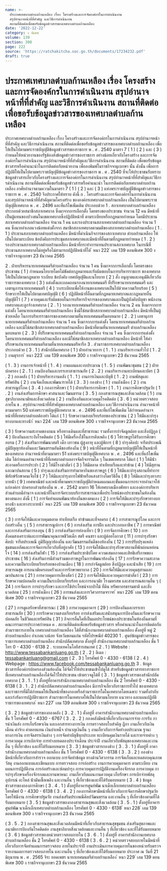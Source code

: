 ```yaml
---
name: >-
  ประกาศเทศบาลตำบลก้านเหลือง เรื่อง โครงสร้างและการจัดองค์กรในการดำเนินงาน
  สรุปอำนาจหน้าที่ที่สำคัญ และวิธีการดำเนินงาน
  สถานที่ติดต่อเพื่อขอรับข้อมูลข่าวสารของเทศบาลตำบลก้านเหลือง
date: '2022-12-22'
category: ง พิเศษ
volume: 139
section: 300
page: 222
source: 'https://ratchakitcha.soc.go.th/documents/17234232.pdf'
draft: true
---
```


# ประกาศเทศบาลตำบลก้านเหลือง เรื่อง โครงสร้างและการจัดองค์กรในการดำเนินงาน สรุปอำนาจหน้าที่ที่สำคัญ และวิธีการดำเนินงาน สถานที่ติดต่อเพื่อขอรับข้อมูลข่าวสารของเทศบาลตำบลก้านเหลือง

ประกาศเทศบาลตําบลก้านเหลือง เรื่อง โครงสร้างและการจัดองค์กรในการดําเนินงาน สรุปอํานาจหน้าที่ที่สําคัญ และวิธีการดําเนินงาน สถานที่ติดต่อเพื่อขอรับข้อมูลข่าวสารของเทศบาลตําบลก้านเหลือง เพื่อให้เป็นไปตามพระราชบัญญัติข้อมูลข่าวสารของราชการ พ . ศ . 2540 มาตรา 7 ( 1 ) ( 2 ) และ ( 3 ) กําหนดให้หน่วยงานของรัฐต้องส่งข้อมูลข่าวสารของราชการ อย่างน้อยเกี่ยวกับโครงสร้าง และการจัดองค์กรในการดําเนินงาน สรุปอํานาจหน้าที่ที่สําคัญและวิธีการดําเนินงาน สถานที่ติดต่อ เพื่อขอรับข้อมูลข่าวสารหรือคําแนะนําในการติดต่อกับหน่วยงาน เพื่อลงพิมพ์ในราชกิจจานุเบกษา นั้น ดังนั้น เพื่อการปฏิบัติให้เป็นไปตามพระราชบัญญัติข้อมูลข่าวสารของราชการ พ . ศ . 2540 ที่จะให้ประชาชนรับทราบข้อมูลข่าวสารเกี่ยวกับโครงสร้างและการจัดองค์กรในการดําเนินงาน สรุปอํานาจหน้าที่ที่สําคัญและวิธีการดําเนินงาน สถานที่ติดต่อเพื่อขอรับข้อมูลข่าวสารหรือคําแนะนํา ในการติดต่อกับเทศบาลตําบลก้านเหลือง อาศัยอํานาจตามความในมาตรา 7 ( 1 ) ( 2 ) และ ( 3 ) แห่งพระราชบัญญัติข้อมูลข่าวสารของราชการ พ . ศ . 2540 จึงประกาศให้ทราบ ดังนี้ ก . โครงสร้างและการจัดองค์กรในการดําเนินงาน และสรุปอํานาจหน้าที่ที่สําคัญตามโครงสร้าง ขององค์กรเทศบาลตําบลก้านเหลือง เป็นไปตามพระราชบัญญัติเทศบาล พ . ศ . 2496 และที่แก้ไขเพิ่มเติม ประกอบด้วย 1 . สภาเทศบาลตําบลก้านเหลือง ประกอบด้วยสมาชิกสภาเทศบาล ซึ่งมาจากการเลือกตั้ง โดยตรงของประชาชน จํานวน 12 คน มีหน้าที่เป็นผู้แทนของปวงชนในเขตเทศบาลซึ่งปฏิบัติหน้าที่ ตามระเบียบหรือกฎหมายกําหนด โดยมีประธานสภาเทศบาลตําบลก้านเหลือง จํานวน 1 คน และรองประธานสภาเทศบาลตําบลก้านเหลือง จํานวน 1 คน ซึ่งนายอําเภอแวงน้อยแต่งตั้งจาก สมาชิกสภาเทศบาลตามมติของสภาเทศบาลตําบลก้านเหลือง ( 1 . 1 ) ประธานสภาเทศบาลตําบลก้านเหลือง มีหน้าที่ดําเนินกิจการของสภาเทศบาล ตําบลก้านเหลือง ให้เป็นไปตามระเบียบ ข้อบังคับการประชุมสภาเทศบาลและมีหน้าที่อื่นตามที่กฎหมายกําหนด ( 1 . 2 ) รองประธานสภาเทศบาลตําบลก้านเหลือง มีหน้าที่กระทําการแทนประธานสภาเทศบาล ในกรณีที่ประธานสภาเทศบาลไม่อยู่หรือไม่สามารถปฏิบัติหน้าที่ได้ ้ หนา 222 ่ เลม 139 ตอนพิเศษ 300 ง ราชกิจจานุเบกษา 23 ธันวาคม 2565

2 . ฝ่ายบริหารนายกเทศมนตรีตําบลก้านเหลือง จํานวน 1 คน ซึ่งมาจากการเลือกตั้ง โดยตรงของประชาชน ( 1 ) กําหนดนโยบายโดยไม่ขัดต่อกฎหมายและรับผิดชอบในการบริหารราชการ ของเทศบาลให้เป็นไปตามกฎหมาย ระเบียบ ข้อบังคับ เทศบัญญัติและนโยบาย ( 2 ) สั่ง อนุญาตและอนุมัติเกี่ยวกับราชการของเทศบาล ( 3 ) แต่งตั้งและถอดถอนรองนายกเทศมนตรี ที่ปรึกษานายกเทศมนตรี และเลขานุการนายกเทศมนตรี ( 4 ) วางระเบียบเพื่อให้งานของเทศบาลเป็นไปด้วยความเรียบร้อย ( 5 ) รักษาการให้เป็นไปตามเทศบัญญัติ ( 6 ) ปฏิบัติหน้าที่อื่นตามที่กฎหมายเทศบาลและกฎหมายอื่นบัญญัติไว้ ( 7 ) ควบคุมและรับผิดชอบในการบริหารกิจการของเทศบาลและเป็นผู้บังคับบัญชา พนักงานเทศบาลและลูกจ้างเทศบาล ( 2 . 1 ) รองนายกเทศมนตรีตําบลก้านเหลือง จํานวน 2 คน ซึ่งมาจากการแต่งตั้ง โดยนายกเทศมนตรีตําบลก้านเหลือง ซึ่งมิใช่สมาชิกสภาเทศบาลตําบลก้านเหลือง มีหน้าที่เป็นผู้ช่วยเหลือ ในการบริหารราชการของเทศบาลตามที่นายกเทศมนตรีมอบหมาย ( 2 . 2 ) เลขานุการนายกเทศมนตรีตําบลก้านเหลือง จํานวน 1 คน ซึ่งมาจากการแต่งตั้ง โดยนายกเทศมนตรีตําบลก้านเหลือง และมิใช่สมาชิกสภาเทศบาลตําบลก้านเหลือง มีหน้าที่ตามที่นายกเทศมนตรี ตําบลก้านเหลืองมอบหมาย ( 2 . 3 ) ที่ปรึกษานายกเทศมนตรีตําบลก้านเหลือง จํานวน 1 คน ซึ่งมาจากการแต่งตั้ง โดยนายกเทศมนตรีตําบลก้านเหลือง และมิใช่สมาชิกสภาเทศบาลตําบลก้านเหลือง มีหน้าที่ ให้คําปรึกษาแก่นายกเทศมนตรีตามที่นายกเทศมนตรีหารือ 3 . ส่วนราชการเทศบาลตําบลก้านเหลือง ประกอบด้วย ( 3 . 1 ) สํานักปลัดเทศบาล ( 1 ) ฝ่ายอํานวยการ ( 1 . 1 ) งานบริหารงานทั่วไป ( 1 . 2 ) งานธุรการ ้ หนา 223 ่ เลม 139 ตอนพิเศษ 300 ง ราชกิจจานุเบกษา 23 ธันวาคม 2565

( 1 . 3 ) งานการเจ้าหน้าที่ ( 1 . 4 ) งานแผนและงบประมาณ ( 1 . 5 ) งานพัฒนาชุมชน ( 2 ) ฝ่ายปกครอง ( 2 . 1 ) งานป้องกันและบรรเทาสาธารณภัย ( 2 . 2 ) งานบริหารงานทะเบียนและบัตร ( 3 . 2 ) กองคลัง ( 1 ) ฝ่ายบริหารงานคลัง ( 1 . 1 ) งานการเงินและบัญชี ( 1 . 2 ) งานพัสดุและทรัพย์สิน ( 2 ) งานจัดเก็บและพัฒนารายได้ ( 3 . 3 ) กองช่าง ( 1 ) งานผังเมือง ( 2 ) งานสาธารณูปโภค ( 3 . 4 ) กองการศึกษา ( 1 ) ฝ่ายบริหารการศึกษา ( 1 . 1 ) งานการศึกษาปฐมวัย ( 1 . 2 ) งานส่งเสริมการศึกษา ศาสนาและวัฒนธรรม ( 3 . 5 ) กองสาธารณสุขและสิ่งแวดล้อม ( 1 ) งานสุขาภิบาลอนามัยและสิ่งแวดล้อม ( 2 ) งานป้องกันและควบคุมโรคติดต่อ ( 3 . 6 ) หน่วยตรวจสอบภายใน ข . สรุปอํานาจหน้าที่ที่สําคัญของเทศบาลตําบลก้านเหลือง และวิธีการดําเนินงาน อํานาจหน้าที่ตามมาตรา 50 แห่งพระราชบัญญัติเทศบาล พ . ศ . 2496 และที่แก้ไขเพิ่มเติม ได้กําหนดอํานาจหน้าที่ที่เทศบาลตําบลต้องทํา ได้แก่ ( 1 ) รักษาความสงบเรียบร้อยของประชาชน ( 2 ) ให้มีและบํารุงทางบกและทางน้ํา ้ หนา 224 ่ เลม 139 ตอนพิเศษ 300 ง ราชกิจจานุเบกษา 23 ธันวาคม 2565

( 3 ) รักษาความสะอาดของถนน หรือทางเดินและที่สาธารณะ รวมทั้งการกําจัดมูลฝอย และสิ่งปฏิกูล ( 4 ) ป้องกันและระงับโรคติดต่อ ( 5 ) ให้มีเครื่องใช้ในการดับเพลิง ( 6 ) ให้ราษฎรได้รับการศึกษาอบรม ( 7 ) ส่งเสริมการพัฒนาสตรี เด็ก เยาวชน ผู้สูงอายุ และผู้พิการ ( 8 ) บํารุงศิลปะ จารีตประเพณี ภูมิปัญญาท้องถิ่นและวัฒนธรรมอันดีของท้องถิ่น ( 9 ) หน้าที่อื่นตามที่กฎหมายบัญญัติให้เป็นหน้าที่ของเทศบาล อํานาจหน้าที่ตามมาตรา 51 แห่งพระราชบัญญัติเทศบาล พ . ศ . 2496 และที่แก้ไขเพิ่มเติม ได้กําหนดอํานาจหน้าที่ที่เทศบาลตําบลอาจจัดกิจกรรมใด ๆ ในเขตเทศบาล ได้แก่ ( 1 ) ให้มีน้ําสะอาดหรือการประปา ( 2 ) ให้มีโรงฆ่าสัตว์ ( 3 ) ให้มีตลาด ท่าเทียบเรือและท่าข้าม ( 4 ) ให้มีสุสานและฌาปนสถาน ( 5 ) บํารุงและส่งเสริมการทํามาหากินของราษฎร ( 6 ) ให้มีและบํารุงสถานที่ทําการพิทักษ์รักษาคนเจ็บไข้ ( 7 ) ให้มีและบํารุงการไฟฟ้าหรือแสงสว่างโดยวิธีอื่น ( 8 ) ให้มีและบํารุงทางระบายน้ํา ( 9 ) เทศพาณิชย์ และหน้าที่ตามพระราชบัญญัติกําหนดแผนและขั้นตอนการกระจายอํานาจให้แก่องค์กร ปกครองส่วนท้องถิ่น พ . ศ . 2542 มาตรา 16 ให้เทศบาลเมืองพัทยา และองค์การบริหาร ส่วนตําบลมีอํานาจ และหน้าที่ในการจัดระบบบริการสาธารณะเพื่อประโยชน์ของประชาชนในท้องถิ่น ของตนเอง ดังนี้ ( 1 ) การจัดทําแผนพัฒนาท้องถิ่นของตนเอง ( 2 ) การจัดให้มีและบํารุงรักษาทางบก ทางน้ํา และทางระบายน้ํา ้ หนา 225 ่ เลม 139 ตอนพิเศษ 300 ง ราชกิจจานุเบกษา 23 ธันวาคม 2565

( 3 ) การจัดให้มีและควบคุมตลาด ท่าเทียบเรือ ท่าข้ามและที่จอดรถ ( 4 ) การสาธารณูปโภค และการก่อสร้างอื่น ๆ ( 5 ) การสาธารณูปการ ( 6 ) การส่งเสริม การฝึก และประกอบอาชีพ ( 7 ) การพาณิชย์ และการส่งเสริมการลงทุน ( 8 ) การส่งเสริมการท่องเที่ยว ( 9 ) การจัดการศึกษา ( 10 ) การสังคมสงเคราะห์และการพัฒนาคุณภาพชีวิตเด็ก สตรี คนชรา และผู้ด้อยโอกาส ( 11 ) การบํารุงรักษาศิลปะ จารีตประเพณี ภูมิปัญญาท้องถิ่น และวัฒนธรรมอันดีของท้องถิ่น ( 12 ) การปรับปรุงแหล่งชุมชนแออัดและการจัดการเกี่ยวกับที่อยู่อาศัย ( 13 ) การจัดให้มีและบํารุงรักษาสถานที่พักผ่อนหย่อนใจ ( 14 ) การส่งเสริมกีฬา ( 15 ) การส่งเสริมประชาธิปไตย ความเสมอภาคและสิทธิเสรีภาพของประชาชน ( 16 ) ส่งเสริมการมีส่วนร่วมของราษฎรในการพัฒนาท้องถิ่น ( 17 ) การรักษาความสะอาดและความเป็นระเบียบเรียบร้อยของบ้านเมือง ( 18 ) การกําจัดมูลฝอย สิ่งปฏิกูล และน้ําเสีย ( 19 ) การสาธารณสุข การอนามัยครอบครัวและการรักษาพยาบาล ( 20 ) การจัดให้มีและควบคุมสุสานและฌาปนสถาน ( 21 ) การควบคุมการเลี้ยงสัตว์ ( 22 ) การจัดให้มีและควบคุมการฆ่าสัตว์ ( 23 ) การรักษาความปลอดภัย ความเป็นระเบียบเรียบร้อย และการอนามัย โรงมหรสพ และสาธารณสถานอื่น ๆ ( 24 ) การจัดการ การบํารุงรักษา และการใช้ประโยชน์จากป่าไม้ ที่ดิน ทรัพยากรธรรมชาติ และสิ่งแวดล้อม ( 25 ) การผังเมือง ( 26 ) การขนส่งและการวิศวกรรมจราจร ้ หนา 226 ่ เลม 139 ตอนพิเศษ 300 ง ราชกิจจานุเบกษา 23 ธันวาคม 2565

( 27 ) การดูแลรักษาที่สาธารณะ ( 28 ) การควบคุมอาคาร ( 29 ) การป้องกันและบรรเทาสาธารณภัย ( 30 ) การรักษาความสงบเรียบร้อย การส่งเสริมและสนับสนุนการป้องกันและรักษาความปลอดภัย ในชีวิตและทรัพย์สิน ( 31 ) กิจการอื่นใดที่เป็นผลประโยชน์ของประชาชนในท้องถิ่นตามที่คณะกรรมการประกาศกําหนด ค . สถานที่ติดต่อเพื่อขอรับข้อมูลข่าวสาร หรือคําแนะนําในการติดต่อกับส่วนราชการภายใน เทศบาลตําบลก้านเหลือง ได้ที่สํานักงานเทศบาลตําบลก้านเหลือง ตั้งอยู่ที่ หมู่ 2 ตําบลก้านเหลือง อําเภอแวงน้อย จังหวัดขอนแก่น รหัสไปรษณีย์ 40230 1 . ศูนย์ข้อมูลข่าวสารของราชการเทศบาลตําบลก้านเหลือง สํานักปลัดเทศบาล ตั้งอยู่ที่ สํานักงานเทศบาลตําบลก้านเหลือง ชั้น 1 โทร 0 - 4330 - 6138 2 . ระบบเทคโนโลยีสารสนเทศ ( 2 . 1 ) Website : http://www.tessabankanluang.go.th ( 2 . 2 ) อีเมล : tessabankanluang@gmail.com ( 2 . 3 ) โทรศัพท์ 0 - 4330 - 6138 ( 2 . 4 ) Webpage : https://www.facebook.com/tessabankanluang.go.th 3 . ข้อมูลข่าวสารที่องค์กรปกครองส่วนท้องถิ่น ได้จัดไว้ให้ประชาชนเข้าไปดูได้ สําหรับข้อมูลข่าวสารทางราชการที่เทศบาลตําบลก้านเหลืองได้จัดไว้ให้ประชาชน เข้าตรวจดูได้ที่ ( 3 . 1 ) ข้อมูลข่าวสารของสํานักปลัดเทศบาล ( 3 . 1 . 1 ) ตั้งอยู่ที่อาคารสํานักงานเทศบาลตําบลก้านเหลือง ชั้น 2 โทรศัพท์ 0 - 4330 - 6138 ( 3 . 1 . 2 ) สํานักปลัดเทศบาลตําบลก้านเหลือง มีภารกิจเกี่ยวกับราชการทั่วไป ของเทศบาล และราชการที่มิได้กําหนดให้เป็นหน้าที่ของกองหรือส่วนราชการใดในเทศบาลโดยเฉพาะ รวมทั้งกํากับและเร่งรัดการปฏิบัติราชการ ส่วนราชการในเทศบาลให้เป็นไปตามนโยบาย แนวทาง และแผนปฏิบัติราชการของเทศบาล ้ หนา 227 ่ เลม 139 ตอนพิเศษ 300 ง ราชกิจจานุเบกษา 23 ธันวาคม 2565

( 3 . 2 ) ข้อมูลข่าวสารของกองคลัง ( 3 . 2 . 1 ) ตั้งอยู่ที่ อาคารสํานักงานเทศบาลตําบลก้านเหลือง ชั้น 1 โทรศัพท์ 0 - 4330 - 6767 ( 3 . 2 . 2 ) กองคลังมีหน้าที่เกี่ยวกับงานการจ่าย การรับ การนําเงินส่ง การเก็บรักษาเงิน และเอกสารทางการเงิน การตรวจสอบใบสําคัญ ฎีกา งานเกี่ยวกับเงินเดือน ค่าจ้าง ค่าตอบแทน เงินบําเหน็จ บํานาญเงินอื่น ๆ งานเกี่ยวกับการจัดทํางบประมาณ ฐานะทางการเงิน การจัดสรรเงินต่าง ๆ การจัดทําบัญชีทุกประเภท ทะเบียนคุมเงินรายได้ และรายจ่ายต่าง ๆ การควบคุม การเบิกจ่าย การทํางบทดลองประจําเดือน ประจําปี งานเกี่ยวกับพัสดุของเทศบาลและงานอื่น ๆ ที่เกี่ยวข้อง และที่ได้รับมอบหมาย ( 3 . 3 ) ข้อมูลข่าวสารกองช่าง ( 3 . 3 . 1 ) ตั้งอยู่ที่ อาคารสํานักงานเทศบาลตําบลก้านเหลือง ชั้น 1 โทรศัพท์ 0 - 4330 - 6138 ( 3 . 3 . 2 ) กองช่างมีหน้าที่เกี่ยวกับการสํารวจ ออกแบบ การจัดทําข้อมูล ทางด้านวิศวกรรม การจัดเก็บและทดสอบคุณภาพวัสดุ งานออกแบบและเขียนแบบ การตรวจสอบ การก่อสร้าง งานการควบคุมอาคาร ตามระเบียบ งานแผนการปฏิบัติงาน การก่อสร้างและซ่อมบํารุง การควบคุมการปฏิบัติงานเครื่องจักรกล การควบคุม การบํารุงรักษาเครื่องจักรกลและยานพาหนะ งานเกี่ยวกับแผนงานควบคุม เก็บรักษา การเบิกจ่ายพัสดุ อุปกรณ์ อะไหล่ น้ํามันเชื้อเพลิง และงานอื่น ๆ ที่เกี่ยวข้องและที่ได้รับมอบหมาย ( 3 . 4 ) ข้อมูลข่าวสารของกองการศึกษา ( 3 . 4 . 1 ) ตั้งอยู่ที่อาคารศูนย์พัฒ นาเด็กเล็กเทศบาลตําบลก้านเหลือง โทรศัพท์ 0 - 4330 - 6138 ( 3 . 4 . 2 ) กองการศึกษามีหน้าที่เกี่ยวกับการจัดการศึกษาปฐมวัย โดยให้มีงาน การศึกษาปฐมวัย งานส่งเสริมประเพณีศิลปวัฒนธรรม และงานอื่น ๆ ที่เกี่ยวข้องตามที่ได้รับมอบหมาย ( 3 . 5 ) ข้อมูลข่าวสารของกองสาธารณสุขและสิ่งแวดล้อม ( 3 . 5 . 1 ) ตั้งอยู่ที่อาคารศูนย์พัฒ นาเด็กเล็กเทศบาลตําบลก้านเหลือง โทรศัพท์ 0 - 4330 - 6138 ้ หนา 228 ่ เลม 139 ตอนพิเศษ 300 ง ราชกิจจานุเบกษา 23 ธันวาคม 2565

( 3 . 5 . 2 ) กองสาธารณสุขและสิ่งแวดล้อมมีหน้าที่เกี่ยวกับสาธารณสุขชุมชน ส่งเสริมสุขภาพและอนามัยการป้องกันโรคติดต่อ งานสุขาภิบาลสิ่งแวดล้อมและงานอื่น ๆ ที่เกี่ยวข้อง และที่ได้รับมอบหมาย ( 3 . 6 ) ข้อมูลข่าวสารของหน่วยตรวจสอบภายใน ( 3 . 6 . 1 ) ตั้งอยู่ที่ อาคารสํานักงานเทศบาลตําบลก้านเหลือง ชั้น 2 โทรศัพท์ 0 - 4330 - 6138 ( 3 . 6 . 2 ) หน่วยตรวจสอบภายในมีหน้าที่เกี่ยวกับการจัดทําแผนการตรวจสอบ ภายในประจําปี งานประเมินการควบคุมภายในของหน่วยรับตรวจ รายงานผลการตรวจสอบภายใน และงานอื่น ๆ ที่เกี่ยวข้องและที่ได้รับมอบหมาย ประกาศ ณ วันที่ 21 มิถุนายน พ . ศ . 2565 จิระ ยอดเพชร นายกเทศมนตรีตําบลก้านเหลือง ้ หนา 229 ่ เลม 139 ตอนพิเศษ 300 ง ราชกิจจานุเบกษา 23 ธันวาคม 2565
